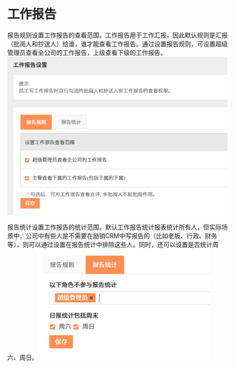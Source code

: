 # 工作报告

报告规则设置工作报告的查看范围。工作报告用于工作汇报，因此默认规则是汇报（批阅人和抄送人）给谁，谁才能查看工作报告。通过设置报告规则，可设置超级管理员查看全公司的工作报告，上级查看下级的工作报告。![](/assets/lix工作报告设置.png)

报告统计设置工作报告的统计范围。默认工作报告统计报表统计所有人，但实际场景中，公司中有些人是不需要在励销CRM中写报告的（比如老板、行政、财务等），则可以通过设置在报告统计中排除这些人。同时，还可以设置是否统计周六、周日。![](/assets/lix工作报告设置2.png)

